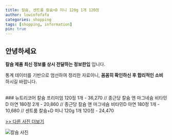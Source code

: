 ```yaml
---
title: 칼슘, 센트룸 칼슘+D 미니 120g 1개 120정
author: lowinfofafa
categories: shopping
tags: [shopping, information]
pin: true
---
```


## 안녕하세요

**칼슘 제품 최신 정보를 상시 전달하는 정보한입** 입니다.

통계 데이터를 기반으로 엄선하여 정리한 자료이니, **꼼꼼히 확인하신 후 합리적인 소비**하시길 바랍니다.

<br >
### 뉴트리코어 칼슘 프리미엄 120정 1개 - 36,270 // 종근당 칼슘 앤 마그네슘 비타민D 아연 180정 2개 - 20,860 // 종근당 칼슘 앤 마그네슘 비타민D 아연 180정 1개 - 10,680 // 센트룸 칼슘+D 미니 120g 1개 120정 - 24,470

[>> 다른 사진 더보기](https://chengsprint.mycafe24.com/2023%eb%85%84-10%ec%9b%94-%ec%b9%bc%ec%8a%98-%ec%b9%bc%ec%8a%98-%eb%b9%84%eb%a3%8c-%ec%97%bc%ed%99%94%ec%b9%bc%ec%8a%98%ea%b0%80%ea%b2%a9-gnc-%ec%b9%bc%ec%8a%98-%ec%99%b8-%ed%8a%b9%ea%b0%80/)

![칼슘 사진](https://thumbnail6.coupangcdn.com/thumbnails/remote/230x230ex/image/retail/images/2973612693095456-c1c0c5f9-e101-4afd-abd4-4038ba9356fa.jpg)
                                
